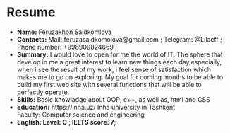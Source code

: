 <h1>Resume</h1>
<ul>
  <li><b>Name:</b> Feruzakhon Saidkomlova</li>
  <li><b>Contacts:</b> Mail: feruzasaidkomolova@gmail.com ; Telegram: @Lilacff ; Phone number: +998909824669 ;</li> 
  <li><b>Summary:</b> I would love to open for me the world of IT. The sphere that develop in me a great interest to learn new things each day,especially, when i see the result of my work, i feel sense of satisfaction which makes me to go on exploring. My goal for coming months to be able to build my first web site with several functions that will be able to perfectly operate.</li>
  <li><b>Skills:</b> Basic knowladge about OOP; c++, as well as, html and CSS</li>
  <li><b>Education:</b> https://inha.uz/ Inha university in Tashkent</li>
  Faculty: Computer science and engineering
  <li><b>English:</> Level: C ; IELTS score: 7;
 </ul>

